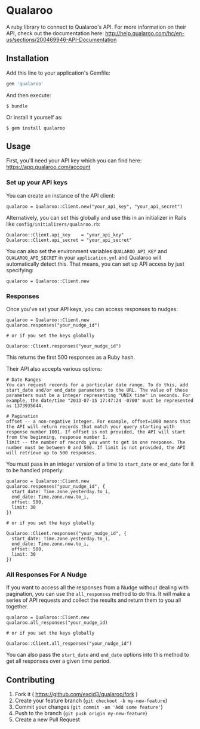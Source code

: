 # Qualaroo

A ruby library to connect to Qualaroo's API. For more information on
their API, check out the documentation here: http://help.qualaroo.com/hc/en-us/sections/200469946-API-Documentation

## Installation

Add this line to your application's Gemfile:

```ruby
gem 'qualaroo'
```

And then execute:

    $ bundle

Or install it yourself as:

    $ gem install qualaroo

## Usage

First, you'll need your API key which you can find here: https://app.qualaroo.com/account

### Set up your API keys

You can create an instance of the API client:

    qualaroo = Qualaroo::Client.new("your_api_key", "your_api_secret")

Alternatively, you can set this globally and use this in an initializer
in Rails like `config/initializers/qualaroo.rb`:

    Qualaroo::Client.api_key    = "your_api_key"
    Qualaroo::Client.api_secret = "your_api_secret"

You can also set the environment variables `QUALAROO_API_KEY` and
`QUALAROO_API_SECRET` in your `application.yml` and Qualaroo will
automatically detect this. That means, you can set up API access by just
specifying:

    qualaroo = Qualaroo::Client.new

### Responses

Once you've set your API keys, you can access responses to nudges:

    qualaroo = Qualaroo::Client.new
    qualaroo.responses("your_nudge_id")

    # or if you set the keys globally

    Qualaroo::Client.responses("your_nudge_id")

This returns the first 500 responses as a Ruby hash.

Their API also accepts various options:

    # Date Ranges
    You can request records for a particular date range. To do this, add start_date and/or end_date parameters to the URL. The value of these parameters must be a integer representing "UNIX time" in seconds. For example, the date/time "2013-07-15 17:47:24 -0700" must be represented as 1373935644.

    # Pagination
    offset -- a non-negative integer. For example, offset=1000 means that the API will return records that match your query starting with response number 1001. If offset is not provided, the API will start from the beginning, response number 1.
    limit -- the number of records you want to get in one response. The number must be between 0 and 500. If limit is not provided, the API will retrieve up to 500 responses.

You must pass in an integer version of a time to `start_date` or
`end_date` for it to be handled properly:

    qualaroo = Qualaroo::Client.new
    qualaroo.responses("your_nudge_id", {
      start_date: Time.zone.yesterday.to_i,
      end_date: Time.zone.now.to_i,
      offset: 500,
      limit: 30
    })

    # or if you set the keys globally

    Qualaroo::Client.responses("your_nudge_id", {
      start_date: Time.zone.yesterday.to_i,
      end_date: Time.zone.now.to_i,
      offset: 500,
      limit: 30
    })

### All Responses For A Nudge

If you want to access all the responses from a Nudge without dealing
with pagination, you can use the `all_responses` method to do this. It
will make a series of API requests and collect the results and return
them to you all together.

    qualaroo = Qualaroo::Client.new
    qualaroo.all_responses("your_nudge_id)

    # or if you set the keys globally

    Qualaroo::Client.all_responses("your_nudge_id")

You can also pass the `start_date` and `end_date` options into this
method to get all responses over a given time period.

## Contributing

1. Fork it ( https://github.com/excid3/qualaroo/fork )
2. Create your feature branch (`git checkout -b my-new-feature`)
3. Commit your changes (`git commit -am 'Add some feature'`)
4. Push to the branch (`git push origin my-new-feature`)
5. Create a new Pull Request
